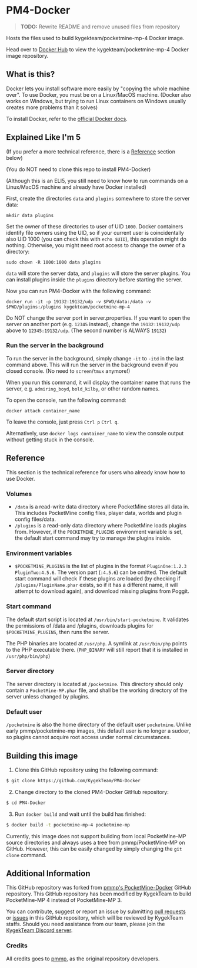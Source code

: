 # PM4-Docker

> **TODO:** Rewrite README and remove unused files from repository

Hosts the files used to build kygekteam/pocketmine-mp-4 Docker image.

Head over to [Docker Hub](https://hub.docker.com/r/kygekteam/pocketmine-mp-4) to view the kygekteam/pocketmine-mp-4 Docker image repository.

## What is this?
Docker lets you install software more easily by "copying the whole machine over".
To use Docker, you must be on a Linux/MacOS machine.
(Docker also works on Windows, but trying to run Linux containers on Windows usually creates more problems than it solves)

To install Docker, refer to the [official Docker docs](https://docs.docker.com/install/).

## Explained Like I'm 5
(If you prefer a more technical reference, there is a [Reference](#reference) section below)

(You do NOT need to clone this repo to install PM4-Docker)

(Although this is an ELI5, you still need to know how to run commands on a Linux/MacOS machine and already have Docker installed)

First, create the directories `data` and `plugins` somewhere to store the server data:

```
mkdir data plugins
```

Set the owner of these directories to user of UID `1000`.
Docker containers identify file owners using the UID,
so if your current user is coincidentally also UID 1000 (you can check this with `echo $UID`),
this operation might do nothing.
Otherwise, you might need root access to change the owner of a directory:

```
sudo chown -R 1000:1000 data plugins
```

`data` will store the server data, and `plugins` will store the server plugins.
You can install plugins inside the `plugins` directory before starting the server.

Now you can run PM4-Docker with the following command:

```
docker run -it -p 19132:19132/udp -v $PWD/data:/data -v $PWD/plugins:/plugins kygekteam/pocketmine-mp-4
```

Do NOT change the server port in server.properties.
If you want to open the server on another port (e.g. `12345` instead),
change the `19132:19132/udp` above to `12345:19132/udp`.
(The second number is ALWAYS `19132`)

### Run the server in the background
To run the server in the background, simply change `-it` to `-itd` in the last command above.
This will run the server in the background even if you closed console. (No need to `screen`/`tmux` anymore!)

When you run this command, it will display the container name that runs the server,
e.g. `admiring_boyd`, `bold_kilby`, or other random names.

To open the console, run the following command:

```
docker attach container_name
```

To leave the console, just press `Ctrl p` `Ctrl q`.

Alternatively, use `docker logs container_name` to view the console output without getting stuck in the console.

## Reference
This section is the technical reference for users who already know how to use Docker.

### Volumes
- `/data` is a read-write data directory where PocketMine stores all data in.
	This includes PocketMine config files, player data, worlds and plugin config files/data.
- `/plugins` is a read-only data directory where PocketMine loads plugins from.
	However, if the `POCKETMINE_PLUGINS` environment variable is set, the default start command may try to manage the plugins inside.

### Environment variables
- `$POCKETMINE_PLUGINS` is the list of plugins in the format `PluginOne:1.2.3 PluginTwo:4.5.6`. The version part (`:4.5.6`) can be omitted.
	The default start command will check if these plugins are loaded
	(by checking if `/plugins/PluginName.phar` exists, so if it has a different name, it will attempt to download again),
	and download missing plugins from Poggit.

### Start command
The default start script is located at `/usr/bin/start-pocketmine`.
It validates the permissions of /data and /plugins,
downloads plugins for `$POCKETMINE_PLUGINS`,
then runs the server.

The PHP binaries are located at `/usr/php`.
A symlink at `/usr/bin/php` points to the PHP executable there.
(`PHP_BINARY` will still report that it is installed in `/usr/php/bin/php`)

### Server directory
The server directory is located at `/pocketmine`.
This directory should only contain a `PocketMine-MP.phar` file,
and shall be the working directory of the server unless changed by plugins.

### Default user
`/pocketmine` is also the home directory of the default user `pocketmine`.
Unlike early pmmp/pocketmine-mp images, this default user is no longer a sudoer,
so plugins cannot acquire root access under normal circumstances.

## Building this image
1. Clone this GitHub repository using the following command:
```sh
$ git clone https://github.com/KygekTeam/PM4-Docker
```

2. Change directory to the cloned PM4-Docker GitHub repository:
```sh
$ cd PM4-Docker
```

3. Run `docker build` and wait until the build has finished:
```sh
$ docker build -t pocketmine-mp-4 pocketmine-mp
```

Currently, this image does not support building from local PocketMine-MP source directories
and always uses a tree from pmmp/PocketMine-MP on GitHub.
However, this can be easily changed by simply changing the `git clone` command.

## Additional Information

This GitHub repository was forked from [pmmp's PocketMine-Docker](https://github.com/pmmp/PocketMine-Docker) GitHub repository.
This GitHub repository has been modified by KygekTeam to build PocketMine-MP 4 instead of PocketMine-MP 3.

You can contribute, suggest or report an issue by submitting [pull requests](https://github.com/KygekTeam/PM4-Docker/pulls) or [issues](https://github.com/KygekTeam/PM4-Docker/issues) in this GitHub repository, which will be reviewed by KygekTeam staffs.
Should you need assistance from our team, please join the [KygekTeam Discord server](https://discord.gg/CXtqUZv).

### Credits

All credits goes to [pmmp](https://github.com/pmmp), as the original repository developers.
